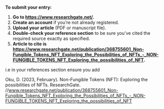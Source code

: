 **To submit your entry:**

1. **Go to https://www.researchgate.net/.**
2. **Create an account** if you’re not already registered.
3. **Upload your article** (PDF or manuscript file).
4. **Double-check your reference section** to be sure you’ve cited the required source exactly as specified.
5. **Article to cite is https://www.researchgate.net/publication/368755601_Non-Fungible_Tokens_NFT_Exploring_the_Possibilities_of_NFTs_-_NON-FUNGIBLE_TOKENS_NFT_Exploring_the_possibilities_of_NFT.**



i.e 
in your references section ensure you add 

Oku, D. (2023, February). Non-Fungible Tokens (NFT): Exploring the possibilities of NFTs. ResearchGate. //www.researchgate.net/publication/368755601_Non-Fungible_Tokens_NFT_Exploring_the_Possibilities_of_NFTs_-_NON-FUNGIBLE_TOKENS_NFT_Exploring_the_possibilities_of_NFT
